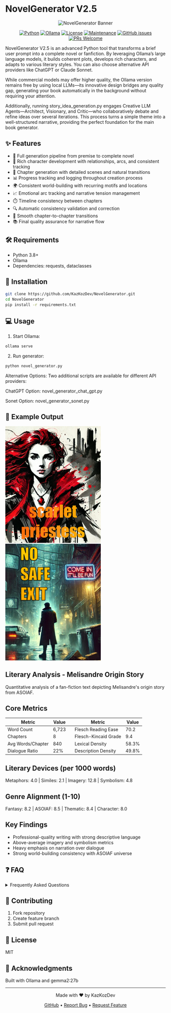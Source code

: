 # NovelGenerator V2.5

<div align="center">

<img src="Banner.jpg" alt="NovelGenerator Banner" width="800"/>

[![Python](https://img.shields.io/badge/Python-3.8+-blue.svg)](https://www.python.org/downloads/)
[![Ollama](https://img.shields.io/badge/LLM-Ollama-orange.svg)](https://ollama.ai)
[![License](https://img.shields.io/badge/license-MIT-green.svg)](https://github.com/KazKozDev/NovelGenerator/blob/master/LICENSE)
[![Maintenance](https://img.shields.io/badge/Maintained%3F-yes-green.svg)](https://github.com/KazKozDev/NovelGenerator/graphs/commit-activity)
[![GitHub issues](https://img.shields.io/github/issues/KazKozDev/NovelGenerator)](https://github.com/KazKozDev/NovelGenerator/issues)
[![PRs Welcome](https://img.shields.io/badge/PRs-welcome-brightgreen.svg)](https://makeapullrequest.com)

</div>

NovelGenerator V2.5 is an advanced Python tool that transforms a brief user prompt into a complete novel or fanfiction. By leveraging Ollama’s large language models, it builds coherent plots, develops rich characters, and adapts to various literary styles. You can also choose alternative API providers like ChatGPT or Claude Sonnet.

While commercial models may offer higher quality, the Ollama version remains free by using local LLMs—its innovative design bridges any quality gap, generating your book automatically in the background without requiring your attention.

Additionally, running story_idea_generation.py engages Creative LLM Agents—Architect, Visionary, and Critic—who collaboratively debate and refine ideas over several iterations. This process turns a simple theme into a well-structured narrative, providing the perfect foundation for the main book generator.

## ✨ Features

- 🔄 Full generation pipeline from premise to complete novel
- 👥 Rich character development with relationships, arcs, and consistent tracking
- 📝 Chapter generation with detailed scenes and natural transitions
- 📊 Progress tracking and logging throughout creation process
- 🌍 Consistent world-building with recurring motifs and locations
- 📈 Emotional arc tracking and narrative tension management
- ⏱️ Timeline consistency between chapters
- 🔍 Automatic consistency validation and correction
- 🔄 Smooth chapter-to-chapter transitions
- 📚 Final quality assurance for narrative flow

## 🛠️ Requirements

- Python 3.8+
- Ollama 
- Dependencies: requests, dataclasses

## 🚀 Installation

```bash
git clone https://github.com/KazKozDev/NovelGenerator.git
cd NovelGenerator
pip install -r requirements.txt
```

## 💻 Usage

1. Start Ollama:
```bash
ollama serve
```
2. Run generator:
```bash
python novel_generator.py
```
Alternative Options:
Two additional scripts are available for different API providers:

ChatGPT Option: novel_generator_chat_gpt.py

Sonet Option: novel_generator_sonet.py

## 📝 Example Output

<a href="scarlet-priestess.txt" download>
  <img src="scarlet-priestess.jpg" alt="Scarlet Priestess" width="300"/>
</a>


<a href="no-safe-exit.txt" download>
  <img src="no-safe-exit.jpg" alt="Scarlet Priestess" width="300"/>
</a>


## Literary Analysis - Melisandre Origin Story

Quantitative analysis of a fan-fiction text depicting Melisandre's origin story from ASOIAF.

## Core Metrics

| Metric | Value | | Metric | Value |
|--------|-------|-|--------|-------|
| Word Count | 6,723 | | Flesch Reading Ease | 70.2 |
| Chapters | 8 | | Flesch-Kincaid Grade | 9.4 |
| Avg Words/Chapter | 840 | | Lexical Density | 58.3% |
| Dialogue Ratio | 22% | | Description Density | 49.8% |

## Literary Devices (per 1000 words)
Metaphors: 4.0 | Similes: 2.1 | Imagery: 12.8 | Symbolism: 4.8

## Genre Alignment (1-10)
Fantasy: 8.2 | ASOIAF: 8.5 | Thematic: 8.4 | Character: 8.0

## Key Findings
- Professional-quality writing with strong descriptive language
- Above-average imagery and symbolism metrics
- Heavy emphasis on narration over dialogue
- Strong world-building consistency with ASOIAF universe

## ❓ FAQ

<details>
<summary>Frequently Asked Questions</summary>

- Q: How long does it take to generate a book?
  A: Generation time varies depending on chapter length, complexity, and system resources.

- Q: Can I use the generated content commercially?
  A: Yes, but I recommend thorough review and editing before commercial use.

- Q: What makes NovelGenerator different from other text generators?
  A: The tool focuses on complete novel generation with coherent plot structures, character development, and professional-grade writing quality.

- Q: Any technical challenge?
  A: The main technical challenge, requiring multiple code revisions, was ensuring narrative consistency - both between scenes within chapters and between chapters throughout the manuscript, while maintaining an engaging plot. The system aims to generate chapters with lengths comparable to published books.
</details>

## 🤝 Contributing

1. Fork repository
2. Create feature branch
3. Submit pull request

## 📄 License

MIT

## 🙏 Acknowledgments

Built with Ollama and gemma2:27b

---
<div align="center">
Made with ❤️ by KazKozDev

[GitHub](https://github.com/KazKozDev) • [Report Bug](https://github.com/KazKozDev/NovelGenerator/issues) • [Request Feature](https://github.com/KazKozDev/NovelGenerator/issues)
</div>
